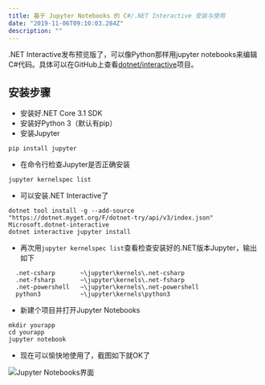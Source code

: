 ```yaml
---
title: 基于 Jupyter Notebooks 的 C#/.NET Interactive 安装与使用
date: "2019-11-06T09:10:03.284Z"
description: ""
---
```


.NET Interactive发布预览版了，可以像Python那样用jupyter notebooks来编辑C#代码。具体可以在GitHub上查看[dotnet/interactive](https://github.com/dotnet/interactive)项目。

## 安装步骤

* 安装好.NET Core 3.1 SDK
* 安装好Python 3（默认有pip）
* 安装Jupyter

```shell script
pip install jupyter
```

* 在命令行检查Jupyter是否正确安装

```shell script
jupyter kernelspec list
```

* 可以安装.NET Interactive了

```shell script
dotnet tool install -g --add-source "https://dotnet.myget.org/F/dotnet-try/api/v3/index.json" Microsoft.dotnet-interactive
dotnet interactive jupyter install
```

* 再次用`jupyter kernelspec list`查看检查安装好的.NET版本Jupyter，输出如下

```text
  .net-csharp       ~\jupyter\kernels\.net-csharp
  .net-fsharp       ~\jupyter\kernels\.net-fsharp
  .net-powershell   ~\jupyter\kernels\.net-powershell
  python3           ~\jupyter\kernels\python3
```

* 新建个项目并打开Jupyter Notebooks

```shell script
mkdir yourapp
cd yourapp
jupyter notebook
```

* 现在可以愉快地使用了，截图如下就OK了

![Jupyter Notebooks界面](https://upload-images.jianshu.io/upload_images/7497660-2d685cc4711f7448.PNG?imageMogr2/auto-orient/strip%7CimageView2/2/w/1240)
